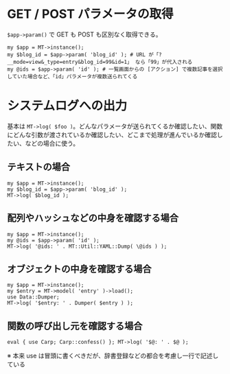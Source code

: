# GET / POST パラメータの取得

`$app->param()` で GET も POST も区別なく取得できる。

```
my $app = MT->instance();
my $blog_id = $app->param( 'blog_id' ); # URL が「?__mode=view&_type=entry&blog_id=99&id=1」 なら「99」が代入される
my @ids = $app->param( 'id' ); # 一覧画面からの [アクション] で複数記事を選択していた場合など、「id」パラメータが複数送られてくる
```

# システムログへの出力

基本は `MT->log( $foo )`。どんなパラメータが送られてくるか確認したい、関数にどんな引数が渡されているか確認したい、どこまで処理が進んでいるか確認したい、などの場合に使う。

## テキストの場合

```
my $app = MT->instance();
my $blog_id = $app->param( 'blog_id' );
MT->log( $blog_id );
```

## 配列やハッシュなどの中身を確認する場合

```
my $app = MT->instance();
my @ids = $app->param( 'id' );
MT->log( '@ids: ' . MT::Util::YAML::Dump( \@ids ) );
```

## オブジェクトの中身を確認する場合

```
my $app = MT->instance();
my $entry = MT->model( 'entry' )->load();
use Data::Dumper;
MT->log( '$entry: ' . Dumper( $entry ) );
```

## 関数の呼び出し元を確認する場合

```
eval { use Carp; Carp::confess() }; MT->log( '$@: ' . $@ );
```

※ 本来 use は冒頭に書くべきだが、辞書登録などの都合を考慮し一行で記述している
